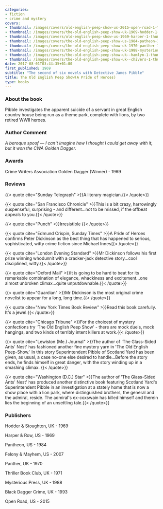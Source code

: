 ```yaml
---
categories:
- fiction
- crime and mystery
covers:
- thumbnail: /images/covers/old-english-peep-show-us-2015-open-road-1-thumbnail.jpg
- thumbnail: /images/covers/the-old-english-peep-show-uk-1969-hodder-1-thumbnail.jpg
- thumbnail: /images/covers/old-english-peep-show-us-1969-harper-1-thumbnail.jpg
- thumbnail: /images/covers/the-old-english-peep-show-us-1984-patheon-1-thumbnail.jpg
- thumbnail: /images/covers/the-old-english-peep-show-uk-1970-panther-1-thumbnail.jpg
- thumbnail: /images/covers/the-old-english-peep-show-uk-1988-mysterious-press-1-thumbnail.jpg
- thumbnail: /images/covers/the-old-english-peep-show-uk--hamlyn-1-thumbnail.jpg
- thumbnail: /images/covers/the-old-english-peep-show-uk--chivers-1-thumbnail.jpg
date: 2017-08-01T03:44:35+01:00
first_published: 1969
subtitle: "The second of six novels with Detective James Pibble"
title: The Old English Peep Show(A Pride of Heroes)
type: books
---
```


### About the book

Pibble investigates the apparent suicide of a servant in great English country house being run as a theme park, complete with lions, by two retired WWII heroes.

### Author Comment

*A baroque spoof — I can't imagine how I thought I could get away with it, but it won the CWA Golden Dagger.*

### Awards

Crime Writers Association Golden Dagger (Winner) - 1969

### Reviews

{{< quote cite="Sunday Telegraph" >}}A literary magician.{{< /quote>}}

{{< quote cite="San Francisco Chronicle" >}}This is a bit crazy, harrowingly suspenseful, surprising - and different…not to be missed, if the offbeat appeals to you.{{< /quote>}}

{{< quote cite="Punch" >}}Irresistible {{< /quote>}}

{{< quote cite="Edmund Crispin, Sunday Times" >}}A Pride of Heroes confirms Peter Dickinson as the best thing that has happened to serious, sophisticated, witty crime fiction since Michael Innes{{< /quote>}}

{{< quote cite="London Evening Standard" >}}Mr Dickinson follows his first prize winning whodunnit with a cracker-jack detective story...cool disciplined, witty.{{< /quote>}}

{{< quote cite="Oxford Mail" >}}It is going to be hard to beat for its remarkable combination of elegance, whackiness and excitement...one almost unbroken climax...quite unputdownable.{{< /quote>}}

{{< quote cite="Guardian" >}}Mr Dickinson is the most original crime novelist to appear for a long, long time.{{< /quote>}}

{{< quote cite="New York Times Book Review" >}}Read this book carefully. It's a jewel.{{< /quote>}}

{{< quote cite="Chicago Tribune" >}}For the choicest of mystery confections try 'The Old English Peep Show' - there are mock duels, mock hangings, and two kinds of terribly intent killers at work.{{< /quote>}}

{{< quote cite="Lewiston (Me.) Journal" >}}The author of 'The Glass-Sided Ants' Nest' has fashioned another fine mystery yarn in 'The Old English Peep-Show.' In this story Superintendent Pibble of Scotland Yard has been given, as usual, a case no-one else desired to handle...Before the story ends, he finds himself in great danger, with the story winding up in a smashing climax. {{< /quote>}}

{{< quote cite="Washington (D.C.) Star" >}}The author of 'The Glass-Sided Ants' Nest' has produced another distinctive book featuring Scotland Yard's Superintendent Pibble in an investigation at a stately home that is now a show place with a lion park, where distinguished brothers, the general and the admiral, reside. The admiral's ex-coxswain has killed himself and therein lies the beginning of an unsettling tale.{{< /quote>}}

### Publishers

Hodder & Stoughton, UK - 1969

Harper & Row, US - 1969

Pantheon, US - 1984

Felony & Mayhem, US - 2007

Panther, UK - 1970

Thriller Book Club, UK - 1971

Mysterious Press, UK - 1988

Black Dagger Crime, UK - 1993

Open Road, US - 2015
